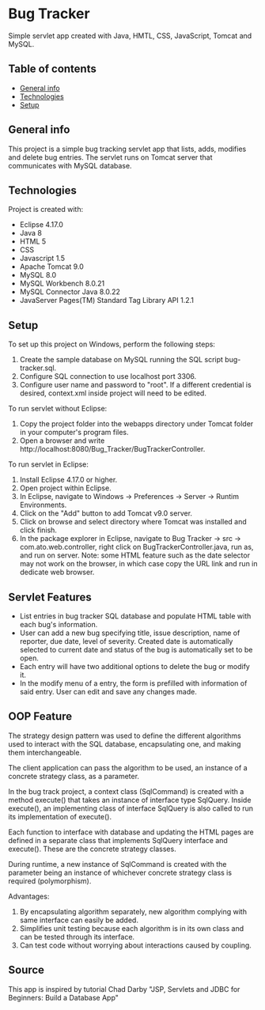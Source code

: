 # Bug Tracker

Simple servlet app created with Java, HMTL, CSS, JavaScript, Tomcat and MySQL.

## Table of contents
* [General info](#general-info)
* [Technologies](#technologies)
* [Setup](#setup)

## General info
This project is a simple bug tracking servlet app that lists, adds, modifies and delete bug entries. The servlet runs on Tomcat server that communicates with MySQL database. 
	
## Technologies
Project is created with:

* Eclipse 4.17.0
* Java 8
* HTML 5
* CSS
* Javascript 1.5
* Apache Tomcat 9.0
* MySQL 8.0
* MySQL Workbench 8.0.21
* MySQL Connector Java 8.0.22
* JavaServer Pages(TM) Standard Tag Library API 1.2.1
	
## Setup
To set up this project on Windows, perform the following steps:

1. Create the sample database on MySQL running the SQL script bug-tracker.sql. 
2. Configure SQL connection to use localhost port 3306.
3. Configure user name and password to "root". If a different credential is desired, context.xml inside project will need to be edited.

To run servlet without Eclipse:

1.	Copy the project folder into the webapps directory under Tomcat folder in your computer's program files. 
2.	Open a browser and write http://localhost:8080/Bug_Tracker/BugTrackerController.

To run servlet in Eclipse:

1.	Install Eclipse 4.17.0 or higher.
1.	Open project within Eclipse.
2.	In Eclipse, navigate to Windows -> Preferences -> Server -> Runtim Environments.
3.	Click on the "Add" button to add Tomcat v9.0 server.
4.	Click on browse and select directory where Tomcat was installed and click finish.
6.	In the package explorer in Eclipse, navigate to Bug Tracker -> src -> com.ato.web.controller, right click on BugTrackerController.java, run as, and run on server. Note: some HTML feature such as the date selector may not work on the browser, in which case copy the URL link and run in dedicate web browser.

## Servlet Features

* List entries in bug tracker SQL database and populate HTML table with each bug's information.
* User can add a new bug specifying title, issue description, name of reporter, due date, level of severity. Created date is automatically selected to current date and status of the bug is automatically set to be open.
* Each entry will have two additional options to delete the bug or modify it.
* In the modify menu of a entry, the form is prefilled with information of said entry. User can edit and save any changes made.

## OOP Feature

The strategy design pattern was used to define the different algorithms used to interact with the SQL database, encapsulating one, and making them interchangeable. 

The client application can pass the algorithm to be used, an instance of a concrete strategy class, as a parameter. 

In the bug track project, a context class (SqlCommand) is created with a method execute() that takes an instance of interface type SqlQuery. Inside execute(), an implementing class of interface SqlQuery is also called to run its implementation of execute(). 

Each function to interface with database and updating the HTML pages are defined in a separate class that implements SqlQuery interface and execute(). These are the concrete strategy classes. 

During runtime, a new instance of SqlCommand is created with the parameter being an instance of whichever concrete strategy class is required (polymorphism). 

Advantages:

1.	By encapsulating algorithm separately, new algorithm complying with same interface can easily be added.
2.	Simplifies unit testing because each algorithm is in its own class and can be tested through its interface.
3.	Can test code without worrying about interactions caused by coupling.

## Source

This app is inspired by tutorial Chad Darby "JSP, Servlets and JDBC for Beginners: Build a Database App" 
